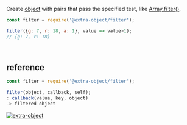 Create [object] with pairs that pass the specified test, like [Array.filter()].

```javascript
const filter = require('@extra-object/filter');

filter({g: 7, r: 18, a: 1}, value => value>1);
// {g: 7, r: 18}
```
<br>


## reference

```javascript
const filter = require('@extra-object/filter');

filter(object, callback, self);
: callback(value, key, object)
-> filtered object
```


[![extra-object](https://i.imgur.com/yFUJ4GM.jpg)](https://www.npmjs.com/package/extra-object)

[object]: https://developer.mozilla.org/en-US/docs/Web/JavaScript/Guide/Working_with_Objects
[Array.filter()]: https://developer.mozilla.org/en-US/docs/Web/JavaScript/Reference/Global_Objects/Array/filter
